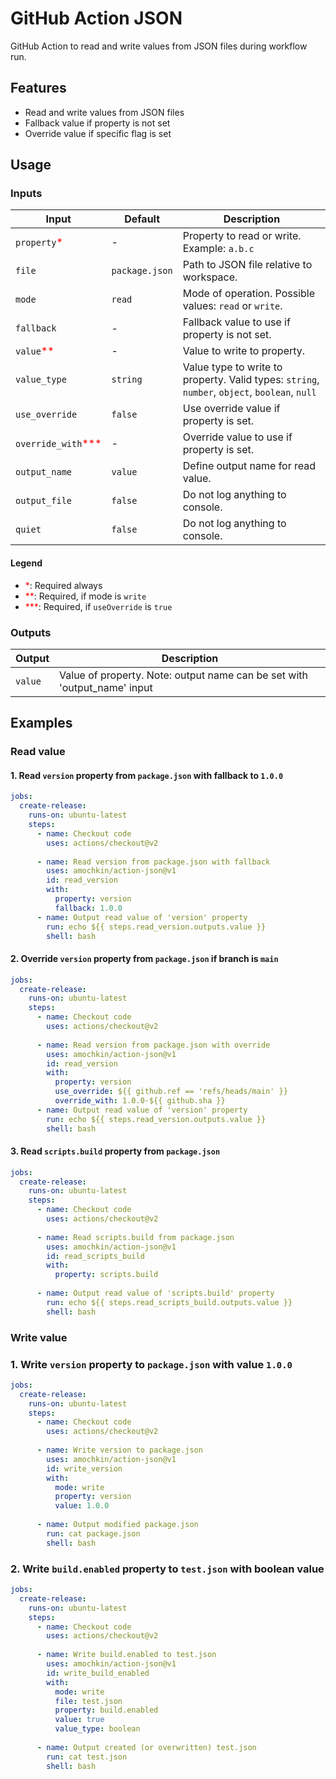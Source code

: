# GitHub Action JSON

GitHub Action to read and write values from JSON files during workflow run.

## Features

- Read and write values from JSON files
- Fallback value if property is not set
- Override value if specific flag is set

## Usage

### Inputs

| Input                                             | Default        | Description                                                                                   |
|---------------------------------------------------|----------------|-----------------------------------------------------------------------------------------------|
| `property`<span style="color:red">*</span>        | -              | Property to read or write. Example: `a.b.c`                                                   |
| `file`                                            | `package.json` | Path to JSON file relative to workspace.                                                      |
| `mode`                                            | `read`         | Mode of operation. Possible values: `read` or `write`.                                        |
| `fallback`                                        | -              | Fallback value to use if property is not set.                                                 |
| `value`<span style="color:red">**</span>          | -              | Value to write to property.                                                                   |
| `value_type`                                      | `string`       | Value type to write to property. Valid types: `string`, `number`, `object`, `boolean`, `null` | 
| `use_override`                                    | `false`        | Use override value if property is set.                                                        |
| `override_with`<span style="color:red">***</span> | -              | Override value to use if property is set.                                                     |
| `output_name`                                     | `value`        | Define output name for read value.                                                            |
| `output_file`                                     | `false`        | Do not log anything to console.                                                               |
| `quiet`                                           | `false`        | Do not log anything to console.                                                               |

#### Legend

- <span style="color:red">*</span>: Required always
- <span style="color:red">**</span>: Required, if mode is `write`
- <span style="color:red">***</span>: Required, if `useOverride` is `true`

### Outputs

| Output  | Description                                                              |
|---------|--------------------------------------------------------------------------|
| `value` | Value of property. Note: output name can be set with 'output_name' input |

## Examples

### Read value

#### 1. Read `version` property from `package.json` with fallback to `1.0.0`

```yaml
jobs:
  create-release:
    runs-on: ubuntu-latest
    steps:
      - name: Checkout code
        uses: actions/checkout@v2
      
      - name: Read version from package.json with fallback
        uses: amochkin/action-json@v1
        id: read_version
        with:
          property: version
          fallback: 1.0.0
      - name: Output read value of 'version' property
        run: echo ${{ steps.read_version.outputs.value }}
        shell: bash
```

#### 2. Override `version` property from `package.json` if branch is `main`

```yaml
jobs:
  create-release:
    runs-on: ubuntu-latest
    steps:
      - name: Checkout code
        uses: actions/checkout@v2
      
      - name: Read version from package.json with override
        uses: amochkin/action-json@v1
        id: read_version
        with:
          property: version
          use_override: ${{ github.ref == 'refs/heads/main' }}
          override_with: 1.0.0-${{ github.sha }}
      - name: Output read value of 'version' property
        run: echo ${{ steps.read_version.outputs.value }}
        shell: bash
```

#### 3. Read `scripts.build` property from `package.json`

```yaml
jobs:
  create-release:
    runs-on: ubuntu-latest
    steps:
      - name: Checkout code
        uses: actions/checkout@v2
      
      - name: Read scripts.build from package.json
        uses: amochkin/action-json@v1
        id: read_scripts_build
        with:
          property: scripts.build
          
      - name: Output read value of 'scripts.build' property
        run: echo ${{ steps.read_scripts_build.outputs.value }}
        shell: bash
```

### Write value

### 1. Write `version` property to `package.json` with value `1.0.0`

```yaml
jobs:
  create-release:
    runs-on: ubuntu-latest
    steps:
      - name: Checkout code
        uses: actions/checkout@v2
          
      - name: Write version to package.json
        uses: amochkin/action-json@v1
        id: write_version
        with:
          mode: write
          property: version
          value: 1.0.0
          
      - name: Output modified package.json
        run: cat package.json
        shell: bash 
```

### 2. Write `build.enabled` property to `test.json` with boolean value 

```yaml
jobs:
  create-release:
    runs-on: ubuntu-latest
    steps:
      - name: Checkout code
        uses: actions/checkout@v2
          
      - name: Write build.enabled to test.json
        uses: amochkin/action-json@v1
        id: write_build_enabled
        with:
          mode: write
          file: test.json
          property: build.enabled
          value: true
          value_type: boolean
          
      - name: Output created (or overwritten) test.json
        run: cat test.json
        shell: bash
```
